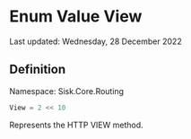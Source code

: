 # Enum Value View
Last updated: Wednesday, 28 December 2022

## Definition
Namespace: Sisk.Core.Routing

```csharp
View = 2 << 10
```

Represents the HTTP VIEW method.

